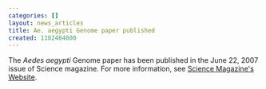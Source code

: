 ```yaml
---
categories: []
layout: news_articles
title: Ae. aegypti Genome paper published
created: 1182484800
---
```

The <em>Aedes aegypti</em> Genome paper has been published in the June 22, 2007 issue of Science magazine. For more information, see <a href="http://www.sciencemag.org/content/vol316/issue5832/index.dtl">Science Magazine's Website</a>.
